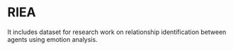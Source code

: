 # RIEA
It includes dataset for research work on relationship identification between agents using emotion analysis.
